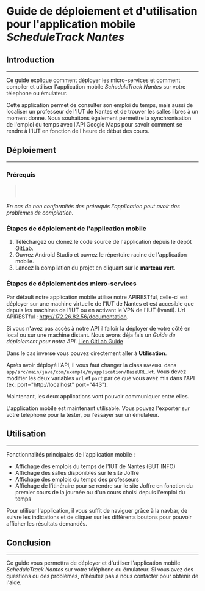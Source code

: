 # Guide de déploiement et d'utilisation pour l'application mobile *ScheduleTrack Nantes*

## Introduction

---

Ce guide explique comment déployer les micro-services et comment compiler et utiliser l'application mobile *ScheduleTrack Nantes* sur votre télephone ou émulateur.

Cette application permet de consulter son emploi du temps, mais aussi de localiser un professeur de l'IUT de Nantes et de trouver les salles libres à un moment donné. Nous souhaitons également permettre la synchronisation de l'emploi du temps avec l'API Google Maps pour savoir comment se rendre à l'IUT en fonction de l'heure de début des cours.

## Déploiement

--- 

### Prérequis

>  <br/>
>  <br/>

*En cas de non conformités des prérequis l'application peut avoir des problèmes de compilation.* 

### Étapes de déploiement de l'application mobile

1. Téléchargez ou clonez le code source de l'application depuis le dépôt <a href="https://gitlab.univ-nantes.fr/pub/but/but2/sae4-real-01/eq_init_01_01_angot-mael_blourde-nolan_calcagni-amedeo_chauvelon-quentin_osselin-arthur/-/tree/main/">GitLab</a>.
2. Ouvrez Android Studio et ouvrez le répertoire racine de l'application mobile.
3. Lancez la compilation du projet en cliquant sur le **marteau vert**.


### Étapes de déploiement des micro-services

Par défault notre application mobile utilise notre APIRESTful, celle-ci est déployer sur une machine virtuelle de l'IUT de Nantes et est accesible que depuis les machines de l'IUT ou en activant le VPN de l'IUT (Ivanti). Url APIRESTful : http://172.26.82.56/documentation.

Si vous n'avez pas accès à notre API il falloir la déployer de votre côté en local ou sur une machine distant. Nous avons déja fais un *Guide de déploiement pour notre API*. <a href="https://gitlab.univ-nantes.fr/pub/but/but2/sae4-real-01/eq_init_01_01_angot-mael_blourde-nolan_calcagni-amedeo_chauvelon-quentin_osselin-arthur/-/tree/main/API">Lien GitLab Guide</a>

Dans le cas inverse vous pouvez directement aller à **Utilisation**.

Après avoir déployé l'API, il vous faut changer la class `BaseURL` dans `app/src/main/java/com/example/myapplication/BaseURL.kt`. Vous devez modifier les deux variables `url` et `port` par ce que vous avez mis dans l'API (ex: port="http://localhost" port="443").

Maintenant, les deux applications vont pouvoir communiquer entre elles.

L'application mobile est maintenant utilisable. Vous pouvez l'exporter sur votre télephone pour la tester, ou l'essayer sur un émulateur.

## Utilisation

---

Fonctionnalités principales de l'application mobile :

- Affichage des emplois du temps de l'IUT de Nantes (BUT INFO)
- Affichage des salles disponibles sur le site Joffre
- Affichage des emplois du temps des professeurs
- Affichage de l'itinéraire pour se rendre sur le site Joffre en fonction du premier cours de la journée ou d'un cours choisi depuis l'emploi du temps

Pour utiliser l'application, il vous suffit de naviguer grâce à la navbar, de suivre les indications et de cliquer sur les différents boutons pour pouvoir afficher les résultats demandés.

## Conclusion

---

Ce guide vous permettra de déployer et d'utiliser l'application mobile *ScheduleTrack Nantes* sur votre téléphone ou émulateur. Si vous avez des questions ou des problèmes, n'hésitez pas à nous contacter pour obtenir de l'aide.
